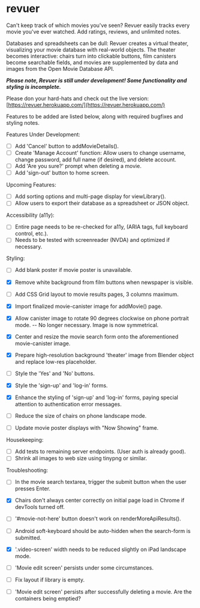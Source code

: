 # revuer
Can't keep track of which movies you've seen? Revuer easily tracks every movie you've ever watched. Add ratings, reviews, and unlimited notes.

Databases and spreadsheets can be dull: Revuer creates a virtual theater, visualizing your movie database with real-world objects. The theater becomes interactive: chairs turn into clickable buttons, film canisters become searchable fields, and movies are supplemented by data and images from the Open Movie Database API.


***Please note, Revuer is still under development! Some functionality and styling is incomplete.***

Please don your hard-hats and check out the live version: [https://revuer.herokuapp.com/](https://revuer.herokuapp.com/)

Features to be added are listed below, along with required bugfixes and styling notes.

Features Under Development:
  * [ ] Add 'Cancel' button to addMovieDetails().
  * [ ] Create 'Manage Account' function: Allow users to change username, change password, add full name (if desired), and delete account.
  * [ ] Add 'Are you sure?' prompt when deleting a movie.
  * [ ] Add 'sign-out' button to home screen.
  
Upcoming Features:
  * [ ] Add sorting options and multi-page display for viewLibrary().
  * [ ] Allow users to export their database as a spreadsheet or JSON object.
  
Accessibility (a11y):
  * [ ] Entire page needs to be re-checked for a11y, (ARIA tags, full keyboard control, etc.).
  * [ ] Needs to be tested with screenreader (NVDA) and optimized if necessary.
 
Styling:
  * [ ] Add blank poster if movie poster is unavailable.
  * [X] Remove white background from film buttons when newspaper is visible.
  * [ ] Add CSS Grid layout to movie results pages, 3 columns maximum.
  * [X] Import finalized movie-canister image for addMovie() page.
  * [X] Allow canister image to rotate 90 degrees clockwise on phone portrait mode.
        -- No longer necessary. Image is now symmetrical.
  * [X] Center and resize the movie search form onto the aforementioned movie-canister image.
  * [X] Prepare high-resolution background 'theater' image from Blender object and replace low-res placeholder.
  * [ ] Style the 'Yes' and 'No' buttons.
  * [X] Style the 'sign-up' and 'log-in' forms.
  * [X] Enhance the styling of 'sign-up' and 'log-in' forms, paying special attention to authentication error messages.
  * [ ] Reduce the size of chairs on phone landscape mode.
  * [ ] Update movie poster displays with "Now Showing" frame.
  
    
Housekeeping:
  * [ ] Add tests to remaining server endpoints. (User auth is already good).
  * [ ] Shrink all images to web size using tinypng or similar.
     
Troubleshooting:
  * [ ] In the movie search textarea, trigger the submit button when the user presses Enter.
  * [X] Chairs don't always center correctly on initial page load in Chrome if devTools turned off.
  * [ ] '#movie-not-here' button doesn't work on renderMoreApiResults().
  * [ ] Android soft-keyboard should be auto-hidden when the search-form is submitted.
  * [X] '.video-screen' width needs to be reduced slightly on iPad landscape mode.
  * [ ] 'Movie edit screen' persists under some circumstances.
  * [ ] Fix layout if library is empty.
  * [ ] 'Movie edit screen' persists after successfully deleting a movie. Are the containers being emptied?
  
